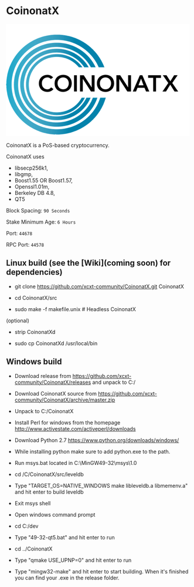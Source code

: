 # CoinonatX

![CoinonatX](logo.png)

CoinonatX is a PoS-based cryptocurrency.

CoinonatX uses
- libsecp256k1,
- libgmp,
- Boost1.55 OR Boost1.57,
- Openssl1.01m,
- Berkeley DB 4.8,
- QT5


Block Spacing: `90 Seconds`

Stake Minimum Age: `6 Hours`

Port: `44678`

RPC Port: `44578`


Linux build (see the [Wiki](coming soon) for dependencies)
-----------
- git clone https://github.com/xcxt-community/CoinonatX.git CoinonatX

- cd CoinonatX/src

- sudo make -f makefile.unix            # Headless CoinonatX

(optional)

- strip CoinonatXd

- sudo cp CoinonatXd /usr/local/bin




Windows build
-------------

- Download release from https://github.com/xcxt-community/CoinonatX/releases and unpack to C:/

- Download CoinonatX source from https://github.com/xcxt-community/CoinonatX/archive/master.zip

 - Unpack to C:/CoinonatX

- Install Perl for windows from the homepage http://www.activestate.com/activeperl/downloads

- Download Python 2.7 https://www.python.org/downloads/windows/

 - While installing python make sure to add python.exe to the path.

- Run msys.bat located in C:\MinGW49-32\msys\1.0

- cd /C/CoinonatX/src/leveldb

- Type "TARGET_OS=NATIVE_WINDOWS make libleveldb.a libmemenv.a" and hit enter to build leveldb

- Exit msys shell

- Open windows command prompt

- cd C:/dev

- Type "49-32-qt5.bat" and hit enter to run

- cd ../CoinonatX

- Type "qmake USE_UPNP=0" and hit enter to run

- Type "mingw32-make" and hit enter to start building. When it's finished you can find your .exe in the release folder.

